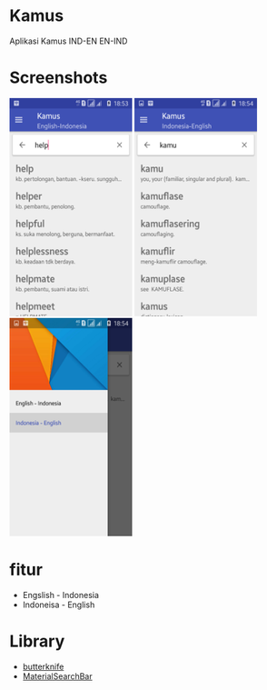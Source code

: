 # Kamus
Aplikasi Kamus IND-EN EN-IND

# Screenshots

<img src="https://github.com/CF75/Kamus/blob/master/Screenshots/1.png" width="216" height="384">
<img src="https://github.com/CF75/Kamus/blob/master/Screenshots/2.png" width="216" height="384">
<img src="https://github.com/CF75/Kamus/blob/master/Screenshots/3.png" width="216" height="384">
<br/>

# fitur

* Engslish - Indonesia
* Indoneisa - English

# Library

* [butterknife](https://github.com/JakeWharton/butterknife)
* [MaterialSearchBar](https://github.com/mancj/MaterialSearchBar)
